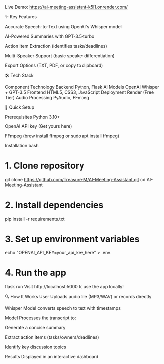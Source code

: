 Live Demo: https://ai-meeting-assistant-k5l1.onrender.com/


✨ Key Features

Accurate Speech-to-Text using OpenAI's Whisper model

AI-Powered Summaries with GPT-3.5-turbo

Action Item Extraction (identifies tasks/deadlines)

Multi-Speaker Support (basic speaker differentiation)

Export Options (TXT, PDF, or copy to clipboard)

🛠️ Tech Stack

Component	Technology
Backend	Python, Flask
AI Models	OpenAI Whisper + GPT-3.5
Frontend	HTML5, CSS3, JavaScript
Deployment	Render (Free Tier)
Audio Processing	PyAudio, FFmpeg

🚀 Quick Setup

Prerequisites
Python 3.10+

OpenAI API key (Get yours here)

FFmpeg (brew install ffmpeg or sudo apt install ffmpeg)

Installation
bash
# 1. Clone repository
git clone https://github.com/Treasure-M/AI-Meeting-Assistant.git
cd AI-Meeting-Assistant

# 2. Install dependencies
pip install -r requirements.txt

# 3. Set up environment variables
echo "OPENAI_API_KEY=your_api_key_here" > .env

# 4. Run the app
flask run
Visit http://localhost:5000 to use the app locally!

🔍 How It Works
User Uploads audio file (MP3/WAV) or records directly

Whisper Model converts speech to text with timestamps

Model Processes the transcript to:

Generate a concise summary

Extract action items (tasks/owners/deadlines)

Identify key discussion topics

Results Displayed in an interactive dashboard
